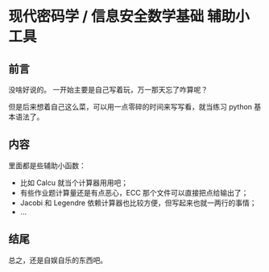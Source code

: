 # 现代密码学 / 信息安全数学基础 辅助小工具

## 前言

没啥好说的。
一开始主要是自己写着玩，万一那天忘了咋算呢？

但是后来想着自己这么菜，可以用一点零碎的时间来写写看，就当练习 python 基本语法了。

## 内容

里面都是些辅助小函数：

* 比如 Calcu 就当个计算器用用吧；
* 有些作业题计算量还是有点恶心，ECC 那个文件可以直接把点给输出了；
* Jacobi 和 Legendre 依赖计算器也比较方便，但写起来也就一两行的事情；
* ...

## 结尾

总之，还是自娱自乐的东西吧。
